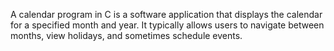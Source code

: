 A calendar program in C is a software application that displays the calendar for a specified month and year. It typically allows users to navigate between months, view holidays, and sometimes schedule events. 